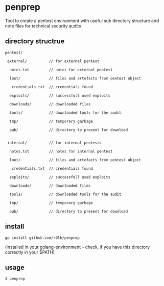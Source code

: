 # penprep
Tool to create a pentest environment with useful sub directory structure and note files for technical security audits

## directory structrue
```
pentest/ 

 external/          // for external pentest

  notes.txt         // notes for external pentest

  loot/             // files and artefacts from pentest object

   credentials.txt  // credentials found

  exploits/         // successfull used exploits

  downloads/        // downloaded files

  tools/            // downloaded tools for the audit

  tmp/              // temporary garbage

  pub/              // directory to present for download 

  
 internal/          // for internal pentests

  notes.txt         // notes for internal pentest

  loot/             // files and artefacts from pentest object

   credentials.txt  // credentials found

  exploits/         // successfull used exploits

  downloads/        // downloaded files

  tools/            // downloaded tools for the audit

  tmp/              // temporary garbage

  pub/              // directory to present for download 
```

## install
`go install github.com/r0lh/penprep`

(installed in your golang-environment - check, if you have this directory correctly in your $PATH)

## usage

`$ penprep`


